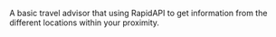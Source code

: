 A basic travel advisor that using RapidAPI to get information from the different locations within your proximity.
